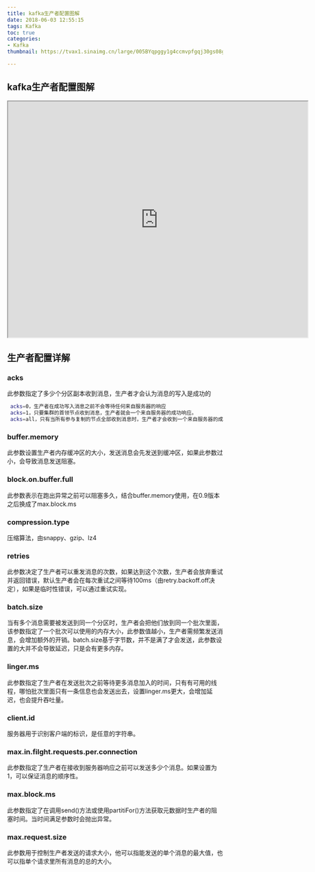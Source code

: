 ```yaml
---
title: kafka生产者配置图解
date: 2018-06-03 12:55:15
tags: Kafka
toc: true
categories:
- Kafka
thumbnail: https://tvax1.sinaimg.cn/large/005BYqpggy1g4ccmvpfgqj30gs08ggm2.jpg

---
```

## kafka生产者配置图解
<iframe id="embed_dom" name="embed_dom" frameborder="1" style="display:block;width:700px; height:551px;" src="https://www.processon.com/embed/5bdbfc15e4b0fc2dc1a75278">
</iframe>

## 生产者配置详解

### acks
此参数指定了多少个分区副本收到消息，生产者才会认为消息的写入是成功的
``` bash
 acks=0，生产者在成功写入消息之前不会等待任何来自服务器的响应
 acks=1，只要集群的首领节点收到消息，生产者就会一个来自服务器的成功响应。
 acks=all，只有当所有参与复制的节点全部收到消息时，生产者才会收到一个来自服务器的成功响应
```
### buffer.memory
此参数设置生产者内存缓冲区的大小，发送消息会先发送到缓冲区，如果此参数过小，会导致消息发送阻塞。

### block.on.buffer.full
此参数表示在跑出异常之前可以阻塞多久，结合buffer.memory使用，在0.9版本之后换成了max.block.ms

### compression.type
压缩算法，由snappy、gzip、lz4

<!-- more -->
### retries
此参数决定了生产者可以重发消息的次数，如果达到这个次数，生产者会放弃重试并返回错误，默认生产者会在每次重试之间等待100ms（由retry.backoff.off决定），如果是临时性错误，可以通过重试实现。

### batch.size
当有多个消息需要被发送到同一个分区时，生产者会把他们放到同一个批次里面，该参数指定了一个批次可以使用的内存大小，此参数值越小，生产者需频繁发送消息，会增加额外的开销。batch.size基于字节数，并不是满了才会发送，此参数设置的大并不会导致延迟，只是会有更多内存。

### linger.ms
此参数指定了生产者在发送批次之前等待更多消息加入的时间，只有有可用的线程，哪怕批次里面只有一条信息也会发送出去，设置linger.ms更大，会增加延迟，也会提升吞吐量。

### client.id
服务器用于识别客户端的标识，是任意的字符串。

### max.in.filght.requests.per.connection
此参数指定了生产者在接收到服务器响应之前可以发送多少个消息。如果设置为1，可以保证消息的顺序性。

### max.block.ms
此参数指定了在调用send()方法或使用partitiFor()方法获取元数据时生产者的阻塞时间。当时间满足参数时会抛出异常。

### max.request.size
此参数用于控制生产者发送的请求大小，他可以指能发送的单个消息的最大值，也可以指单个请求里所有消息的总的大小。


